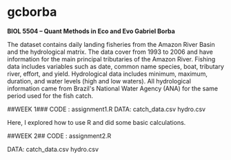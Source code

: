 # gcborba

**BIOL 5504 – Quant Methods in Eco and Evo
Gabriel Borba**

  The dataset contains daily landing fisheries from the Amazon River Basin and the hydrological matrix. The data cover from 1993 to 2006 and have information for the main principal tributaries of the Amazon River. Fishing data includes variables such as date, common name species, boat, tributary river, effort, and yield. Hydrological data includes minimum, maximum, duration, and water levels (high and low waters). All hydrological information came from Brazil's National Water Agency (ANA) for the same period used for the fish catch. 

##WEEK 1###
CODE : assignment1.R
DATA: catch_data.csv
      hydro.csv

Here, I explored how to use R and did some basic calculations.

##WEEK 2##
CODE : assignment2.R

DATA: catch_data.csv
      hydro.csv


